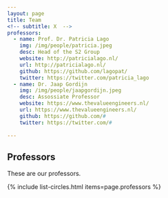 ```yaml
---
layout: page
title: Team
<!-- subtitle: X  -->
professors:
  - name: Prof. Dr. Patricia Lago
    img: /img/people/patricia.jpeg
    desc: Head of the S2 Group
    website: http://patricialago.nl/
    url: http://patricialago.nl/
    github: https://github.com/lagopat/
    twitter: https://twitter.com/patricia_lago
  - name: Dr. Jaap Gordijn
    img: /img/people/jaapgordijn.jpeg
    desc: Assossiate Professor
    website: https://www.thevalueengineers.nl/
    url: https://www.thevalueengineers.nl/
    github: https://github.com/#
    twitter: https://twitter.com/#
   
---
```



## Professors

These are our professors.

{% include list-circles.html items=page.professors %}


